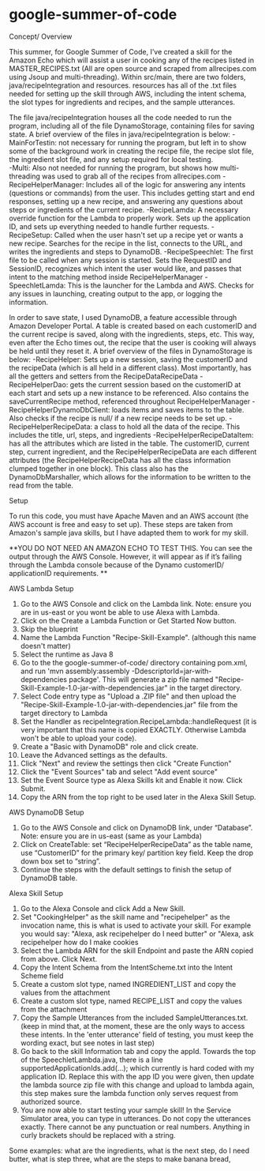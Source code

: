 # google-summer-of-code

Concept/ Overview

This summer, for Google Summer of Code, I’ve created a skill for the Amazon Echo which will assist a user in cooking any of the recipes listed in MASTER_RECIPES.txt (All are open source and scraped from allrecipes.com using Jsoup and multi-threading). Within src/main, there are two folders, java/recipeIntegration and resources. resources has all of the .txt files needed for setting up the skill through AWS, including the intent schema, the slot types for ingredients and recipes, and the sample utterances. 

The file java/recipeIntegration houses all the code needed to run the program, including all of the file DynamoStorage, containing files for saving state. A brief overview of the files in java/recipeIntegration is below:
	-MainForTestin: not necessary for running the program, but left in to show some of the background work in creating the recipe file, the recipe slot file, the ingredient slot file, and any setup required for local testing.  
	-Multi: Also not needed for running the program, but shows how multi-threading was used to grab all of the recipes from allrecipes.com
	-RecipeHelperManager: Includes all of the logic for answering any intents (questions or commands) from the user. This includes getting start and end responses, setting up a new recipe, and answering any questions about steps or ingredients of the current recipe.
	-RecipeLamda: A necessary override function for the Lambda to properly work. Sets up the application ID, and sets up everything needed to handle further requests. 
	-RecipeSetup: Called when the user hasn't set up a recipe yet or wants a new recipe. Searches for the recipe in the list, connects to the URL, and writes the ingredients and steps to DynamoDB.
	-RecipeSpeechlet: The first file to be called when any session is started. Sets the RequestID and SessionID, recognizes which intent the user would like, and passes that intent to the matching method inside RecipeHelperManager
	-SpeechletLamda: This is the launcher for the Lambda and AWS. Checks for any issues in launching, creating output to the app, or logging the information.

In order to save state, I used DynamoDB, a feature accessible through Amazon Developer Portal. A table is created
based on each customerID and the current recipe is saved, along with the ingredients, steps, etc. This way, even after the Echo times out, the recipe that the user is cooking will always be held until they reset it. 
A brief overview of the files in DynamoStorage is below:
	-RecipeHelper: Sets up a new session, saving the customerID and the recipeData (which is all held in a different class). Most importantly, has all the getters and setters from the RecipeDataRecipeData
	-RecipeHelperDao: gets the current session based on the customerID at each start and sets up a new instance
	to be referenced. Also contains the saveCurrentRecipe method, referenced throughout RecipeHelperManager
	-RecipeHelperDynamoDbClient: loads items and saves items to the table. Also checks if the recipe is null/ if a new recipe needs to be set up.
	-RecipeHelperRecipeData: a class to hold all the data of the recipe. This includes the title, url, steps, and ingredients
	-RecipeHelperRecipeDataItem: has all the attributes which are listed in the table. The customerID, current step, current ingredient, and the RecipeHelperRecipeData are each different attributes (the RecipeHelperRecipeData has all the class information clumped together in one block). This class also has the DynamoDbMarshaller, which allows for the information to be written to the read from the table. 
	 
	

Setup

To run this code, you must have Apache Maven and an AWS account (the AWS account is free and easy to set up). These steps are taken from Amazon's sample java skills, but I have adapted them to work for my skill.

**YOU DO NOT NEED AN AMAZON ECHO TO TEST THIS. You can see the output through the AWS Console. However, it will appear as if it’s failing through the Lambda console because of the Dynamo customerID/ applicationID requirements. **

AWS Lambda Setup

1. Go to the AWS Console and click on the Lambda link. Note: ensure you are in us-east or you wont be able to use Alexa with Lambda.
2. Click on the Create a Lambda Function or Get Started Now button.
3. Skip the blueprint
4. Name the Lambda Function "Recipe-Skill-Example". (although this name doesn't matter)
5. Select the runtime as Java 8
6. Go to the the google-summer-of-code/ directory containing pom.xml, and run 'mvn assembly:assembly -DdescriptorId=jar-with-dependencies package'. This will generate a zip file named "Recipe-Skill-Example-1.0-jar-with-dependencies.jar" in the target directory.
7. Select Code entry type as "Upload a .ZIP file" and then upload the "Recipe-Skill-Example-1.0-jar-with-dependencies.jar" file from the target directory to Lambda
8. Set the Handler as recipeIntegration.RecipeLambda::handleRequest (it is very important that this name is copied EXACTLY. Otherwise Lambda won't be able to upload your code).
9. Create a "Basic with DynamoDB" role and click create.
10. Leave the Advanced settings as the defaults.
11. Click "Next" and review the settings then click "Create Function"
12. Click the "Event Sources" tab and select "Add event source"
13. Set the Event Source type as Alexa Skills kit and Enable it now. Click Submit.
14. Copy the ARN from the top right to be used later in the Alexa Skill Setup.


AWS DynamoDB Setup
1. Go to the AWS Console and click on DynamoDB link, under “Database”. Note: ensure you are in us-east (same as your Lambda)
2. Click on CreateTable: set “RecipeHelperRecipeData” as the table name, use “CustomerID” for the primary key/ partition key field. Keep the drop down box set to  “string”.
3. Continue the steps with the default settings to finish the setup of DynamoDB table.

Alexa Skill Setup

1. Go to the Alexa Console and click Add a New Skill.
2. Set "CookingHelper" as the skill name and "recipehelper" as the invocation name, this is what is used to activate your skill. For example you would say: "Alexa, ask recipehelper do I need butter" or "Alexa, ask recipehelper how do I make cookies
3. Select the Lambda ARN for the skill Endpoint and paste the ARN copied from above. Click Next.
4. Copy the Intent Schema from the IntentScheme.txt into the Intent Scheme field
5. Create a custom slot type, named INGREDIENT_LIST and copy the values from the attachment
6. Create a custom slot type, named RECIPE_LIST and copy the values from the attachment
7. Copy the Sample Utterances from the included SampleUtterances.txt. (keep in mind that, at the moment, these are the only ways to access these intents. In the 'enter utterance' field of testing, you must keep the wording exact, but see notes in last step)
8. Go back to the skill Information tab and copy the appId. Towards the top of the SpeechletLambda.java, there is a line supportedApplicationIds.add(...); which currently is hard coded with my application ID. Replace this with the app ID you were given, then update the lambda source zip file with this change and upload to lambda again, this step makes sure the lambda function only serves request from authorized source.
9. You are now able to start testing your sample skill! In the Service Simulator area, you can type in utterances. Do not copy the utterances exactly. There cannot be any punctuation or real numbers. Anything in curly brackets should be replaced with a string.

Some examples: 
        what are the ingredients,
	what is the next step,
        do I need butter,
        what is step three,
        what are the steps to make banana bread,
        

